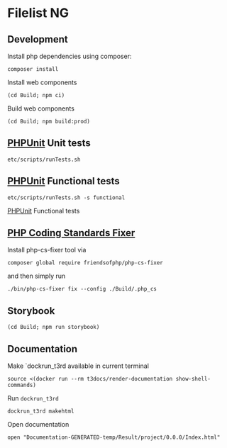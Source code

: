 Filelist NG
===========

Development
-----------

Install php dependencies using composer:

    composer install

Install web components

    (cd Build; npm ci)

Build web components

    (cd Build; npm build:prod)


[PHPUnit](https://phpunit.de) Unit tests
-----------------------------------

    etc/scripts/runTests.sh

[PHPUnit](https://phpunit.de) Functional tests
-----------------------------------

    etc/scripts/runTests.sh -s functional

[PHPUnit](https://phpunit.de) Functional tests


[PHP Coding Standards Fixer](https://github.com/FriendsOfPHP/PHP-CS-Fixer)
----------------------------------------------------------------------

Install php-cs-fixer tool via

    composer global require friendsofphp/php-cs-fixer

and then simply run

    ./bin/php-cs-fixer fix --config ./Build/.php_cs


Storybook
---------

    (cd Build; npm run storybook)


Documentation
-------------

Make `dockrun_t3rd available in current terminal


    source <(docker run --rm t3docs/render-documentation show-shell-commands)

Run `dockrun_t3rd`

    dockrun_t3rd makehtml

Open documentation

    open "Documentation-GENERATED-temp/Result/project/0.0.0/Index.html"

